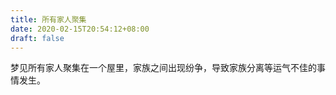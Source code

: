 ```yaml
---
title: 所有家人聚集
date: 2020-02-15T20:54:12+08:00
draft: false
---
```


梦见所有家人聚集在一个屋里，家族之间出现纷争，导致家族分离等运气不佳的事情发生。
